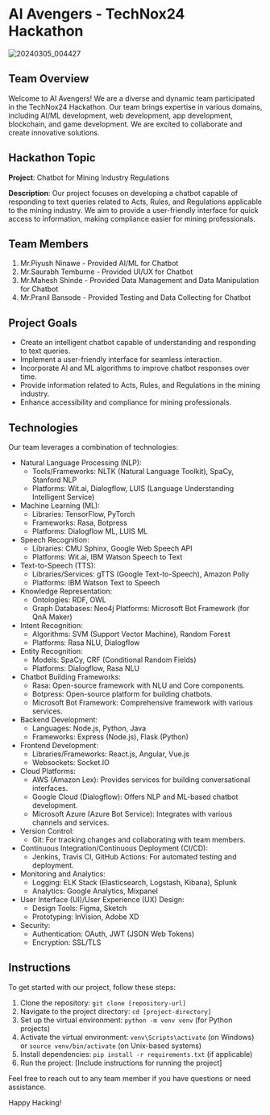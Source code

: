 # AI Avengers - TechNox24 Hackathon
![20240305_004427](https://github.com/saurabht358/AI_Avengers/assets/97420827/1148548c-e334-4bfb-bd91-f24f6cf5727e)

## Team Overview

Welcome to AI Avengers! We are a diverse and dynamic team participated in the TechNox24 Hackathon. Our team brings expertise in various domains, including AI/ML development, web development, app development, blockchain, and game development. We are excited to collaborate and create innovative solutions.

## Hackathon Topic

**Project**: Chatbot for Mining Industry Regulations

**Description**: Our project focuses on developing a chatbot capable of responding to text queries related to Acts, Rules, and Regulations applicable to the mining industry. We aim to provide a user-friendly interface for quick access to information, making compliance easier for mining professionals.

## Team Members

1. Mr.Piyush Ninawe - Provided AI/ML  for Chatbot
2. Mr.Saurabh Temburne - Provided UI/UX for Chatbot
3. Mr.Mahesh Shinde - Provided Data Management and Data Manipulation for Chatbot
4. Mr.Pranil Bansode - Provided Testing and Data Collecting for Chatbot

## Project Goals

- Create an intelligent chatbot capable of understanding and responding to text queries.
- Implement a user-friendly interface for seamless interaction.
- Incorporate AI and ML algorithms to improve chatbot responses over time.
- Provide information related to Acts, Rules, and Regulations in the mining industry.
- Enhance accessibility and compliance for mining professionals.

## Technologies

Our team leverages a combination of technologies:

- Natural Language Processing (NLP):
     - Tools/Frameworks: NLTK (Natural Language Toolkit), SpaCy, Stanford NLP
     - Platforms: Wit.ai, Dialogflow, LUIS (Language Understanding Intelligent Service)
- Machine Learning (ML):
     - Libraries: TensorFlow, PyTorch
     - Frameworks: Rasa, Botpress
     - Platforms: Dialogflow ML, LUIS ML
- Speech Recognition:
     - Libraries: CMU Sphinx, Google Web Speech API
     - Platforms: Wit.ai, IBM Watson Speech to Text
- Text-to-Speech (TTS):
     - Libraries/Services: gTTS (Google Text-to-Speech), Amazon Polly
     - Platforms: IBM Watson Text to Speech
- Knowledge Representation:
     - Ontologies: RDF, OWL
     - Graph Databases: Neo4j
      Platforms: Microsoft Bot Framework (for QnA Maker)
- Intent Recognition:
     - Algorithms: SVM (Support Vector Machine), Random Forest
     - Platforms: Rasa NLU, Dialogflow
- Entity Recognition:
     - Models: SpaCy, CRF (Conditional Random Fields)
     - Platforms: Dialogflow, Rasa NLU
- Chatbot Building Frameworks:
     - Rasa: Open-source framework with NLU and Core components.
     - Botpress: Open-source platform for building chatbots.
     - Microsoft Bot Framework: Comprehensive framework with various services.
- Backend Development:
     - Languages: Node.js, Python, Java
     - Frameworks: Express (Node.js), Flask (Python)
- Frontend Development:
     - Libraries/Frameworks: React.js, Angular, Vue.js
     - Websockets: Socket.IO
- Cloud Platforms:
     - AWS (Amazon Lex): Provides services for building conversational interfaces.
     - Google Cloud (Dialogflow): Offers NLP and ML-based chatbot development.
     - Microsoft Azure (Azure Bot Service): Integrates with various channels and services.
- Version Control:
     - Git: For tracking changes and collaborating with team members.
- Continuous Integration/Continuous Deployment (CI/CD):
     - Jenkins, Travis CI, GitHub Actions: For automated testing and deployment.
- Monitoring and Analytics:
     - Logging: ELK Stack (Elasticsearch, Logstash, Kibana), Splunk
     - Analytics: Google Analytics, Mixpanel
- User Interface (UI)/User Experience (UX) Design:
     - Design Tools: Figma, Sketch
     - Prototyping: InVision, Adobe XD
- Security:
     - Authentication: OAuth, JWT (JSON Web Tokens)
     - Encryption: SSL/TLS

## Instructions

To get started with our project, follow these steps:

1. Clone the repository: `git clone [repository-url]`
2. Navigate to the project directory: `cd [project-directory]`
3. Set up the virtual environment: `python -m venv venv` (for Python projects)
4. Activate the virtual environment: `venv\Scripts\activate` (on Windows) or `source venv/bin/activate` (on Unix-based systems)
5. Install dependencies: `pip install -r requirements.txt` (if applicable)
6. Run the project: [Include instructions for running the project]

Feel free to reach out to any team member if you have questions or need assistance.

Happy Hacking!
